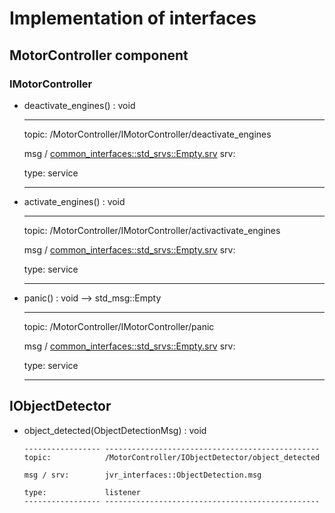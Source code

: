 # Implementation of interfaces

## MotorController component

### IMotorController

-   deactivate_engines() : void

      -------- ----------------------------------------------------------------------------------------------------------------------
      topic:   /MotorController/IMotorController/deactivate_engines

      msg /    [common_interfaces::std_srvs::Empty.srv](https://github.com/ros2/common_interfaces/blob/foxy/std_srvs/srv/Empty.srv)
      srv:     

      type:    service
      -------- ----------------------------------------------------------------------------------------------------------------------

-   activate_engines() : void

      -------- ----------------------------------------------------------------------------------------------------------------------
      topic:   /MotorController/IMotorController/activactivate_engines

      msg /    [common_interfaces::std_srvs::Empty.srv](https://github.com/ros2/common_interfaces/blob/foxy/std_srvs/srv/Empty.srv)
      srv:     

      type:    service
      -------- ----------------------------------------------------------------------------------------------------------------------

-   panic() : void --> std_msg::Empty

      -------- ----------------------------------------------------------------------------------------------------------------------
      topic:   /MotorController/IMotorController/panic

      msg /    [common_interfaces::std_srvs::Empty.srv](https://github.com/ros2/common_interfaces/blob/foxy/std_srvs/srv/Empty.srv)
      srv:     

      type:    service
      -------- ----------------------------------------------------------------------------------------------------------------------

## IObjectDetector

-   object_detected(ObjectDetectionMsg) : void

        ----------------- ------------------------------------------------
        topic:            /MotorController/IObjectDetector/object_detected

        msg / srv:        jvr_interfaces::ObjectDetection.msg

        type:             listener
        ----------------- ------------------------------------------------
